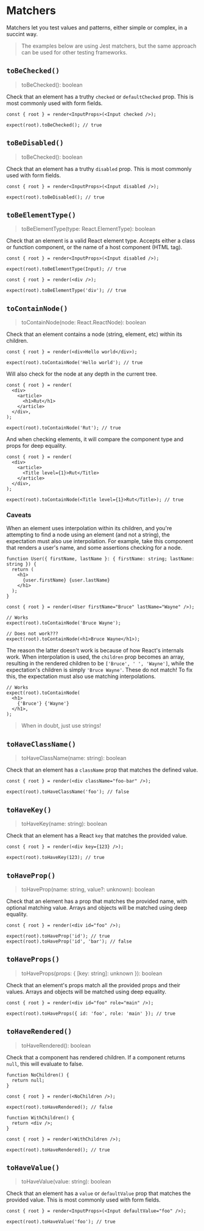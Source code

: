 # Matchers

Matchers let you test values and patterns, either simple or complex, in a succint way.

> The examples below are using Jest matchers, but the same approach can be used for other testing
> frameworks.

## `toBeChecked()`

> toBeChecked(): boolean

Check that an element has a truthy `checked` or `defaultChecked` prop. This is most commonly used
with form fields.

```tsx
const { root } = render<InputProps>(<Input checked />);

expect(root).toBeChecked(); // true
```

## `toBeDisabled()`

> toBeChecked(): boolean

Check that an element has a truthy `disabled` prop. This is most commonly used with form fields.

```tsx
const { root } = render<InputProps>(<Input disabled />);

expect(root).toBeDisabled(); // true
```

## `toBeElementType()`

> toBeElementType(type: React.ElementType): boolean

Check that an element is a valid React element type. Accepts either a class or function component,
or the name of a host component (HTML tag).

```tsx
const { root } = render<InputProps>(<Input disabled />);

expect(root).toBeElementType(Input); // true
```

```tsx
const { root } = render(<div />);

expect(root).toBeElementType('div'); // true
```

## `toContainNode()`

> toContainNode(node: React.ReactNode): boolean

Check that an element contains a node (string, element, etc) within its children.

```tsx
const { root } = render(<div>Hello world</div>);

expect(root).toContainNode('Hello world'); // true
```

Will also check for the node at any depth in the current tree.

```tsx
const { root } = render(
  <div>
    <article>
      <h1>Rut</h1>
    </article>
  </div>,
);

expect(root).toContainNode('Rut'); // true
```

And when checking elements, it will compare the component type and props for deep equality.

```tsx
const { root } = render(
  <div>
    <article>
      <Title level={1}>Rut</Title>
    </article>
  </div>,
);

expect(root).toContainNode(<Title level={1}>Rut</Title>); // true
```

### Caveats

When an element uses interpolation within its children, and you're attempting to find a node using
an element (and not a string), the expectation must also use interpolation. For example, take this
component that renders a user's name, and some assertions checking for a node.

```tsx
function User({ firstName, lastName }: { firstName: string; lastName: string }) {
  return (
    <h1>
      {user.firstName} {user.lastName}
    </h1>
  );
}

const { root } = render(<User firstName="Bruce" lastName="Wayne" />);

// Works
expect(root).toContainNode('Bruce Wayne');

// Does not work???
expect(root).toContainNode(<h1>Bruce Wayne</h1>);
```

The reason the latter doesn't work is because of how React's internals work. When interpolation is
used, the `children` prop becomes an array, resulting in the rendered children to be
`['Bruce', ' ', 'Wayne']`, while the expectation's children is simply `'Bruce Wayne'`. These do not
match! To fix this, the expectation must also use matching interpolations.

```tsx
// Works
expect(root).toContainNode(
  <h1>
    {'Bruce'} {'Wayne'}
  </h1>,
);
```

> When in doubt, just use strings!

## `toHaveClassName()`

> toHaveClassName(name: string): boolean

Check that an element has a `className` prop that matches the defined value.

```tsx
const { root } = render(<div className="foo-bar" />);

expect(root).toHaveClassName('foo'); // false
```

## `toHaveKey()`

> toHaveKey(name: string): boolean

Check that an element has a React `key` that matches the provided value.

```tsx
const { root } = render(<div key={123} />);

expect(root).toHaveKey(123); // true
```

## `toHaveProp()`

> toHaveProp(name: string, value?: unknown): boolean

Check that an element has a prop that matches the provided name, with optional matching value.
Arrays and objects will be matched using deep equality.

```tsx
const { root } = render(<div id="foo" />);

expect(root).toHaveProp('id'); // true
expect(root).toHaveProp('id', 'bar'); // false
```

## `toHaveProps()`

> toHaveProps(props: { [key: string]: unknown }): boolean

Check that an element's props match all the provided props and their values. Arrays and objects will
be matched using deep equality.

```tsx
const { root } = render(<div id="foo" role="main" />);

expect(root).toHaveProps({ id: 'foo', role: 'main' }); // true
```

## `toHaveRendered()`

> toHaveRendered(): boolean

Check that a component has rendered children. If a component returns `null`, this will evaluate to
false.

```tsx
function NoChildren() {
  return null;
}

const { root } = render(<NoChildren />);

expect(root).toHaveRendered(); // false
```

```tsx
function WithChildren() {
  return <div />;
}

const { root } = render(<WithChildren />);

expect(root).toHaveRendered(); // true
```

## `toHaveValue()`

> toHaveValue(value: string): boolean

Check that an element has a `value` or `defaultValue` prop that matches the provided value. This is
most commonly used with form fields.

```tsx
const { root } = render<InputProps>(<Input defaultValue="foo" />);

expect(root).toHaveValue('foo'); // true
```
